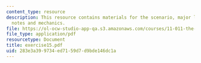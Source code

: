 ```yaml
---
content_type: resource
description: This resource contains materials for the scenario, major leassons, additional
  notes and mechanics.
file: https://ol-ocw-studio-app-qa.s3.amazonaws.com/courses/11-011-the-art-and-science-of-negotiation-spring-2006/283e3a399734ed7159d7d9bde146dc1a_exercise15.pdf
file_type: application/pdf
resourcetype: Document
title: exercise15.pdf
uid: 283e3a39-9734-ed71-59d7-d9bde146dc1a
---
```


